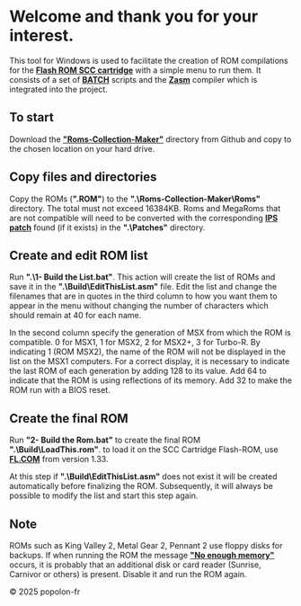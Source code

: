 ﻿# Welcome and thank you for your interest.

This tool for Windows is used to facilitate the creation of ROM compilations for the [**Flash ROM SCC cartridge**](https://www.msx.org/wiki/Popolon-fr_Flash-ROM_SCC_Cartridge) with a simple menu to run them. It consists of a set of [**BATCH**](https://en.wikipedia.org/wiki/Batch_file) scripts and the [**Zasm**](https://k1.spdns.de/Develop/Projects/zasm/Distributions/) compiler which is integrated into the project.

## To start

Download the [**"Roms-Collection-Maker"**](https://github.com/popolonfr/Roms-Collection-Maker/archive/refs/heads/main.zip) directory from Github and copy to the chosen location on your hard drive.

## Copy files and directories

Copy the ROMs (**".ROM"**) to the **".\Roms-Collection-Maker\Roms\"** directory. The total must not exceed 16384KB. Roms and MegaRoms that are not compatible will need to be converted with the corresponding [**IPS patch**](https://www.msx.org/wiki/How_to_use_IPS_files)  found (if it exists) in the **".\Patches\"** directory.

## Create and edit ROM list

Run **".\1- Build the List.bat"**. This action will create the list of ROMs and save it in the **".\Build\EditThisList.asm"** file. Edit the list and change the filenames that are in quotes in the third column to how you want them to appear in the menu without changing the number of characters which should remain at 40 for each name. 

In the second column specify the generation of MSX from which the ROM is compatible. 0 for MSX1, 1 for MSX2, 2 for MSX2+, 3 for Turbo-R. By indicating 1 (ROM MSX2), the name of the ROM will not be displayed in the list on the MSX1 computers. For a correct display, it is necessary to indicate the last ROM of each generation by adding 128 to its value. Add 64 to indicate that the ROM is using reflections of its memory. Add 32 to make the ROM run with a BIOS reset.

## Create the final ROM

Run **"2- Build the Rom.bat"** to create the final ROM **".\Build\LoadThis.rom"**. to load it on the SCC Cartridge Flash-ROM, use [**FL.COM**](https://github.com/gdx-msx/FL/tree/master/FL-V133) from version 1.33.

At this step if **".\Build\EditThisList.asm"** does not exist it will be created automatically before finalizing the ROM. Subsequently, it will always be possible to modify the list and start this step again.

## Note

ROMs such as King Valley 2, Metal Gear 2, Pennant 2 use floppy disks for backups. If when running the ROM the message [**"No enough memory"**](https://www.msx.org/wiki/No_enough_memory) occurs, it is probably that an additional disk or card reader (Sunrise, Carnivor or others) is present. Disable it and run the ROM again.

&copy; 2025 popolon-fr

